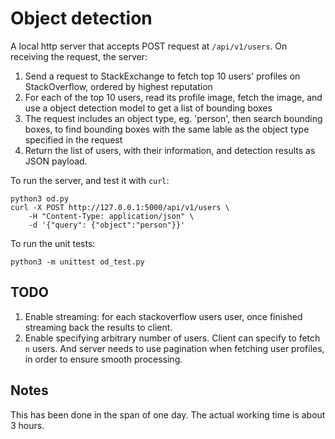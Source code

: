 # Object detection

A local http server that accepts POST request at `/api/v1/users`. On receiving
the request, the server:
1. Send a request to StackExchange to fetch top 10 users' profiles
   on StackOverflow, ordered by highest reputation
2. For each of the top 10 users, read its profile image, fetch the image,
   and use a object detection model to get a list of bounding boxes
3. The request includes an object type, eg. 'person', then search bounding
   boxes, to find bounding boxes with the same lable as the object type
   specified in the request
4. Return the list of users, with their information, and detection results as
   JSON payload.

To run the server, and test it with `curl`:
```
python3 od.py
curl -X POST http://127.0.0.1:5000/api/v1/users \
    -H "Content-Type: application/json" \
    -d '{"query": {"object":"person"}}'
```

To run the unit tests:
```
python3 -m unittest od_test.py
```

## TODO

1. Enable streaming: for each stackoverflow users user, once finished streaming
   back the results to client.
2. Enable specifying arbitrary number of users. Client can specify to fetch `n`
   users. And server needs to use pagination when fetching user profiles,
   in order to ensure smooth processing.

## Notes

This has been done in the span of one day. The actual working time is about 3
hours.
